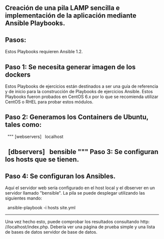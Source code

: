 Creación de una pila LAMP sencilla e implementación de la aplicación mediante Ansible Playbooks.
-------------------------------------------
Pasos:
-------------------------------------------
Estos Playbooks requieren Ansible 1.2.

Paso 1: Se necesita generar imagen de los dockers
-------------------------------------------
Estos Playbooks de ejercicios están destinados a ser una guía de referencia y de inicio para la construcción de Playbooks de ejercicios Ansible. Estos Playbooks fueron probados en CentOS 6.x por lo que se recomienda utilizar CentOS o RHEL para probar estos módulos.

Paso 2: Generamos los Containers de Ubuntu, tales como: 
--------------------------------------------
  
  """
  [webservers]
  localhost

  [dbservers]
  bensible
  """
Paso 3: Se configuran los hosts que se tienen.
----------------------------------------

Paso 4: Se configuran los Ansibles.
---------------------------------------

Aquí el servidor web sería configurado en el host local y el dbserver en un
servidor llamado "bensible". La pila se puede desplegar utilizando las siguientes
mando:

  ansible-playbook -i hosts site.yml

---------------------------------------
Una vez hecho esto, puede comprobar los resultados consultando http: //localhost/index.php.
Debería ver una página de prueba simple y una lista de bases de datos
servidor de base de datos.
